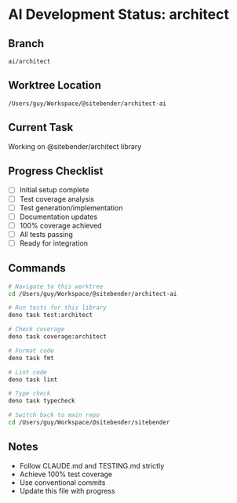 # AI Development Status: architect

## Branch
`ai/architect`

## Worktree Location
`/Users/guy/Workspace/@sitebender/architect-ai`

## Current Task
Working on @sitebender/architect library

## Progress Checklist
- [ ] Initial setup complete
- [ ] Test coverage analysis
- [ ] Test generation/implementation
- [ ] Documentation updates
- [ ] 100% coverage achieved
- [ ] All tests passing
- [ ] Ready for integration

## Commands
```bash
# Navigate to this worktree
cd /Users/guy/Workspace/@sitebender/architect-ai

# Run tests for this library
deno task test:architect

# Check coverage
deno task coverage:architect

# Format code
deno task fmt

# Lint code
deno task lint

# Type check
deno task typecheck

# Switch back to main repo
cd /Users/guy/Workspace/@sitebender/sitebender
```

## Notes
- Follow CLAUDE.md and TESTING.md strictly
- Achieve 100% test coverage
- Use conventional commits
- Update this file with progress
